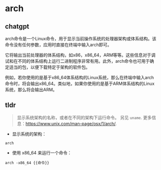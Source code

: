 # arch 
## chatgpt 
arch命令是一个Linux命令，用于显示当前操作系统的处理器架构或体系结构。该命令没有任何参数，应用时直接在终端中输入arch即可。

它将输出当前处理器的体系结构，如x86，x86_64，ARM等等。这些信息对于调试和在不同的体系结构上运行二进制程序非常有用。此外，arch命令也可用于确定适当的包，以便下载特定于架构的软件包。

例如，若你使用的是基于x86_64体系结构的Linux系统，那么在终端中输入arch命令时，将会输出x86_64。类似地，如果你使用的是基于ARM体系结构的Linux系统，那么将会输出ARM。 

## tldr 
 
> 显示系统架构的名称，或者在不同的架构下运行命令。
> 另见 `uname`.
> 更多信息：<https://www.unix.com/man-page/osx/1/arch/>.

- 显示系统的架构：

`arch`

- 使用 x86_64 来运行一个命令：

`arch -x86_64 {{命令}}`

